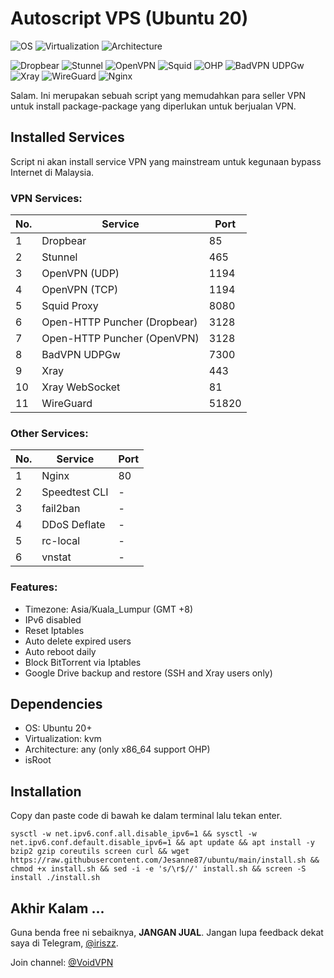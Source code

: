 
# Autoscript VPS (Ubuntu 20)
![OS](https://shields.io/badge/OS-Ubuntu%2020+-green?logo=ubuntu&style=for-the-badge) ![Virtualization](https://shields.io/badge/Virtualization-KVM-green?logo=tryhackme&style=for-the-badge) ![Architecture](https://shields.io/badge/Architecture-any-green?logo=moleculer&style=for-the-badge)

![Dropbear](https://shields.io/badge/Service-Dropbear-orange?logo=jamboard&style=for-the-badge) ![Stunnel](https://shields.io/badge/Service-Stunnel-orange?logo=keepassxc&style=for-the-badge) ![OpenVPN](https://shields.io/badge/Service-OpenVPN-orange?logo=openvpn&style=for-the-badge) ![Squid](https://shields.io/badge/Service-Squid-orange?logo=testinglibrary&style=for-the-badge) ![OHP](https://shields.io/badge/Service-OHP-orange?logo=openapiinitiative&style=for-the-badge) ![BadVPN UDPGw](https://shields.io/badge/Service-BadVPN%20UDPGw-orange?logo=ublockorigin&style=for-the-badge) ![Xray](https://shields.io/badge/Service-Xray-orange?logo=xstate&style=for-the-badge) ![WireGuard](https://shields.io/badge/Service-WireGuard-orange?logo=wireguard&style=for-the-badge) ![Nginx](https://shields.io/badge/Service-Nginx-orange?logo=onnx&style=for-the-badge)

Salam. Ini merupakan sebuah script yang memudahkan para seller VPN untuk install package-package yang diperlukan untuk berjualan VPN.

## Installed Services
Script ni akan install service VPN yang mainstream untuk kegunaan bypass Internet di Malaysia.

### VPN Services:
|No.|Service|Port|
|--|--|--|
|1|Dropbear|85|
|2|Stunnel|465|
|3|OpenVPN (UDP)|1194|
|4|OpenVPN (TCP)|1194|
|5|Squid Proxy|8080|
|6|Open-HTTP Puncher (Dropbear)|3128|
|7|Open-HTTP Puncher (OpenVPN)|3128|
|8|BadVPN UDPGw|7300|
|9|Xray|443|
|10|Xray WebSocket|81|
|11|WireGuard|51820|

### Other Services:
|No.|Service|Port|
|--|--|--|
|1|Nginx|80|
|2|Speedtest CLI|-|
|3|fail2ban|-|
|4|DDoS Deflate|-|
|5|rc-local|-|
|6|vnstat|-|

### Features:
- Timezone: Asia/Kuala_Lumpur (GMT +8)
- IPv6 disabled
- Reset Iptables
- Auto delete expired users
- Auto reboot daily
- Block BitTorrent via Iptables
- Google Drive backup and restore (SSH and Xray users only)

## Dependencies
- OS: Ubuntu 20+
- Virtualization: kvm
- Architecture: any (only x86_64 support OHP)
- isRoot

## Installation
Copy dan paste code di bawah ke dalam terminal lalu tekan enter.
```
sysctl -w net.ipv6.conf.all.disable_ipv6=1 && sysctl -w net.ipv6.conf.default.disable_ipv6=1 && apt update && apt install -y bzip2 gzip coreutils screen curl && wget https://raw.githubusercontent.com/Jesanne87/ubuntu/main/install.sh && chmod +x install.sh && sed -i -e 's/\r$//' install.sh && screen -S install ./install.sh

```

## Akhir Kalam ...
Guna benda free ni sebaiknya, **JANGAN JUAL**. Jangan lupa feedback dekat saya di Telegram, [@iriszz](https://t.me/iriszz).

Join channel: [@VoidVPN](https://t.me/voidvpn)
